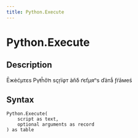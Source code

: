 ```yaml
---
title: Python.Execute
---
```


# Python.Execute


## Description

Ēжėćµτεѕ Рγŧĥŏŉ ѕçŗїφт àňδ ґєťµяⁿѕ ďàтǻ ƒŕāмеś


## Syntax

```powerquery
Python.Execute(
    script as text,
    optional arguments as record
) as table
```



